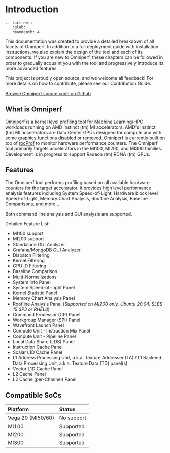 # Introduction

```eval_rst
.. toctree::
   :glob:
   :maxdepth: 4
```

This documentation was created to provide a detailed breakdown of all facets of Omniperf. In addition to a full deployment guide with installation instructions, we also explain the design of the tool and each of its components. If you are new to Omniperf, these chapters can be followed in order to gradually acquaint you with the tool and progressively introduce its more advanced features.

This project is proudly open source, and we welcome all feedback! For more details on how to contribute, please see our Contribution Guide.

[Browse Omniperf source code on Github](https://github.com/ROCm/omniperf)

## What is Omniperf

Omniperf is a kernel level profiling tool for Machine Learning/HPC workloads running on AMD Instinct (tm) MI accelerators. AMD's Instinct (tm) MI accelerators are Data Center GPUs designed for compute and with some graphics functions disabled or removed. Omniperf is currently built on top of [rocProf](https://rocm.docs.amd.com/projects/rocprofiler/en/latest/rocprof.html) to monitor hardware performance counters. The Omniperf tool primarily targets accelerators in the MI100, MI200, and MI300 families. Development is in progress to support Radeon (tm) RDNA (tm) GPUs.

## Features

The Omniperf tool performs profiling based on all available hardware counters for the target accelerator. It provides high level performance analysis features including System Speed-of-Light, Hardware block level Speed-of-Light, Memory Chart Analysis, Roofline Analysis, Baseline Comparisons, and more...

Both command line analysis and GUI analysis are supported.

Detailed Feature List:

- MI100 support
- MI200 support
- Standalone GUI Analyzer
- Grafana/MongoDB GUI Analyzer
- Dispatch Filtering
- Kernel Filtering
- GPU ID Filtering
- Baseline Comparison
- Multi-Normalizations
- System Info Panel
- System Speed-of-Light Panel
- Kernel Statistic Panel
- Memory Chart Analysis Panel
- Roofline Analysis Panel (_Supported on MI200 only, Ubuntu 20.04, SLES 15 SP3 or RHEL8_)
- Command Processor (CP) Panel
- Workgroup Manager (SPI) Panel
- Wavefront Launch Panel
- Compute Unit - Instruction Mix Panel
- Compute Unit - Pipeline Panel
- Local Data Share (LDS) Panel
- Instruction Cache Panel
- Scalar L1D Cache Panel
- L1 Address Processing Unit, a.k.a. Texture Addresser (TA) / L1 Backend Data Processing Unit, a.k.a. Texture Data (TD) panel(s)
- Vector L1D Cache Panel
- L2 Cache Panel
- L2 Cache (per-Channel) Panel

## Compatible SoCs

| Platform          | Status     |
| :---------------- | :--------- |
| Vega 20 (MI50/60) | No support |
| MI100             | Supported  |
| MI200             | Supported  |
| MI300             | Supported  |
